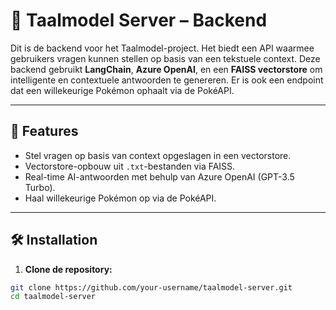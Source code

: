 # 🧠 Taalmodel Server – Backend

Dit is de backend voor het Taalmodel-project. Het biedt een API waarmee gebruikers vragen kunnen stellen op basis van een tekstuele context. Deze backend gebruikt **LangChain**, **Azure OpenAI**, en een **FAISS vectorstore** om intelligente en contextuele antwoorden te genereren. Er is ook een endpoint dat een willekeurige Pokémon ophaalt via de PokéAPI.

---

## 🚀 Features

- Stel vragen op basis van context opgeslagen in een vectorstore.
- Vectorstore-opbouw uit `.txt`-bestanden via FAISS.
- Real-time AI-antwoorden met behulp van Azure OpenAI (GPT-3.5 Turbo).
- Haal willekeurige Pokémon op via de PokéAPI.

---

## 🛠️ Installation

1. **Clone de repository:**

```bash
git clone https://github.com/your-username/taalmodel-server.git
cd taalmodel-server
